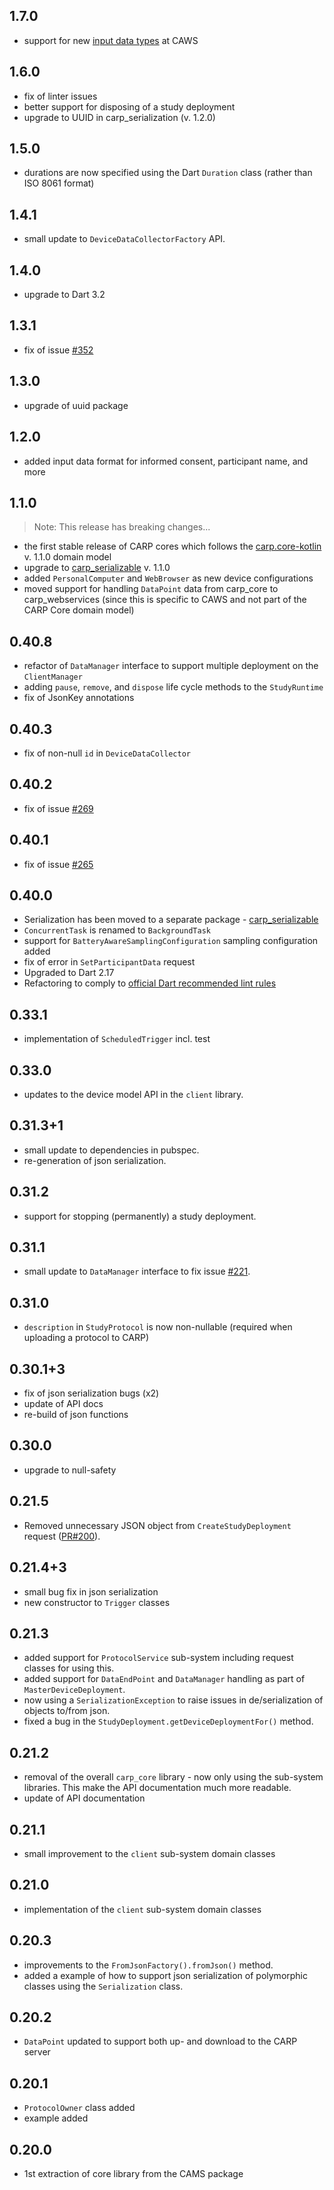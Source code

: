 ## 1.7.0

* support for new [input data types](https://github.com/cph-cachet/carp-webservices-spring/blob/master/docs/input-data-types.md) at CAWS

## 1.6.0

* fix of linter issues
* better support for disposing of a study deployment
* upgrade to UUID in carp_serialization (v. 1.2.0)

## 1.5.0

* durations are now specified using the Dart `Duration` class (rather than ISO 8061 format)

## 1.4.1

* small update to `DeviceDataCollectorFactory` API.

## 1.4.0

* upgrade to Dart 3.2

## 1.3.1

* fix of issue [#352](https://github.com/cph-cachet/carp.sensing-flutter/issues/352)

## 1.3.0

* upgrade of uuid package

## 1.2.0

* added input data format for informed consent, participant name, and more

## 1.1.0

> Note: This release has breaking changes...

* the first stable release of CARP cores which follows the [carp.core-kotlin](https://github.com/imotions/carp.core-kotlin) v. 1.1.0 domain model
* upgrade to [carp_serializable](https://pub.dev/packages/carp_serializable) v. 1.1.0
* added `PersonalComputer` and `WebBrowser` as new device configurations
* moved support for handling `DataPoint` data from carp_core to carp_webservices (since this is specific to CAWS and not part of the CARP Core domain model)

## 0.40.8

* refactor of `DataManager` interface to support multiple deployment on the `ClientManager`
* adding `pause`, `remove`, and `dispose` life cycle methods to the `StudyRuntime`
* fix of JsonKey annotations

## 0.40.3

* fix of non-null `id` in `DeviceDataCollector`

## 0.40.2

* fix of issue [#269](https://github.com/cph-cachet/carp.sensing-flutter/issues/269)

## 0.40.1

* fix of issue [#265](https://github.com/cph-cachet/carp.sensing-flutter/issues/265)

## 0.40.0

* Serialization has been moved to a separate package - [carp_serializable](https://pub.dev/packages/carp_serializable)
* `ConcurrentTask` is renamed to `BackgroundTask`
* support for `BatteryAwareSamplingConfiguration` sampling configuration added
* fix of error in `SetParticipantData` request
* Upgraded to Dart 2.17
* Refactoring to comply to [official Dart recommended lint rules](https://pub.dev/packages/flutter_lints)

## 0.33.1

* implementation of `ScheduledTrigger` incl. test

## 0.33.0

* updates to the device model API in the `client` library.

## 0.31.3+1

* small update to dependencies in pubspec.
* re-generation of json serialization.

## 0.31.2

* support for stopping (permanently) a study deployment.

## 0.31.1

* small update to `DataManager` interface to fix issue [#221](https://github.com/cph-cachet/carp.sensing-flutter/issues/221).

## 0.31.0

* `description` in `StudyProtocol` is now non-nullable (required when uploading a protocol to CARP)

## 0.30.1+3

* fix of json serialization bugs (x2)
* update of API docs
* re-build of json functions

## 0.30.0

* upgrade to null-safety

## 0.21.5

* Removed unnecessary JSON object from `CreateStudyDeployment` request ([PR#200](https://github.com/cph-cachet/carp.sensing-flutter/pull/200)).

## 0.21.4+3

* small bug fix in json serialization
* new constructor to `Trigger` classes

## 0.21.3

* added support for `ProtocolService` sub-system including request classes for using this.
* added support for `DataEndPoint` and `DataManager` handling as part of `MasterDeviceDeployment`.
* now using a `SerializationException` to raise issues in de/serialization of objects to/from json.
* fixed a bug in the `StudyDeployment.getDeviceDeploymentFor()` method.

## 0.21.2

* removal of the overall `carp_core` library - now only using the sub-system libraries. This make the API documentation much more readable.
* update of API documentation

## 0.21.1

* small improvement to the `client` sub-system domain classes

## 0.21.0

* implementation of the `client` sub-system domain classes

## 0.20.3

* improvements to the `FromJsonFactory().fromJson()` method.
* added a example of how to support json serialization of polymorphic classes using the `Serialization` class.

## 0.20.2

* `DataPoint` updated to support both up- and download to the CARP server

## 0.20.1

* `ProtocolOwner` class added
* example added

## 0.20.0

* 1st extraction of core library from the CAMS package
